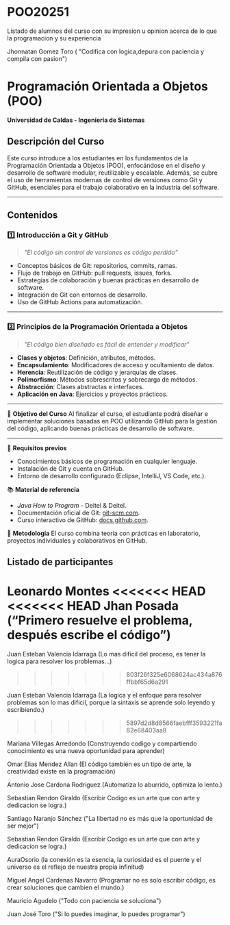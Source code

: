 # POO20251
Listado de alumnos del curso con su impresion u opinion acerca de lo que la programacion y su experiencia


Jhonnatan Gomez Toro ( "Codifica con logica,depura con paciencia y compila con pasion")
# Programación Orientada a Objetos (POO)  
**Universidad de Caldas - Ingeniería de Sistemas**  

## Descripción del Curso
Este curso introduce a los estudiantes en los fundamentos de la Programación Orientada a Objetos (POO), enfocándose en el diseño y desarrollo de software modular, reutilizable y escalable. Además, se cubre el uso de herramientas modernas de control de versiones como Git y GitHub, esenciales para el trabajo colaborativo en la industria del software.

---

## Contenidos

### 1️⃣ Introducción a Git y GitHub
> _"El código sin control de versiones es código perdido"_

- Conceptos básicos de Git: repositorios, commits, ramas.
- Flujo de trabajo en GitHub: pull requests, issues, forks.
- Estrategias de colaboración y buenas prácticas en desarrollo de software.
- Integración de Git con entornos de desarrollo.
- Uso de GitHub Actions para automatización.

---

### 2️⃣ Principios de la Programación Orientada a Objetos
> _"El código bien diseñado es fácil de entender y modificar"_

- **Clases y objetos**: Definición, atributos, métodos.
- **Encapsulamiento**: Modificadores de acceso y ocultamiento de datos.
- **Herencia**: Reutilización de código y jerarquías de clases.
- **Polimorfismo**: Métodos sobrescritos y sobrecarga de métodos.
- **Abstracción**: Clases abstractas e interfaces.
- **Aplicación en Java**: Ejercicios y proyectos prácticos.

---

🎯 **Objetivo del Curso**
Al finalizar el curso, el estudiante podrá diseñar e implementar soluciones basadas en POO utilizando GitHub para la gestión del código, aplicando buenas prácticas de desarrollo de software.

---

📌 **Requisitos previos**
- Conocimientos básicos de programación en cualquier lenguaje.
- Instalación de Git y cuenta en GitHub.
- Entorno de desarrollo configurado (Eclipse, IntelliJ, VS Code, etc.).

📚 **Material de referencia**
- *Java How to Program* - Deitel & Deitel.
- Documentación oficial de Git: [git-scm.com](https://git-scm.com/).
- Curso interactivo de GitHub: [docs.github.com](https://docs.github.com/en/get-started).

🚀 **Metodología**
El curso combina teoría con prácticas en laboratorio, proyectos individuales y colaborativos en GitHub.

## Listado de participantes
Leonardo Montes 
<<<<<<< HEAD
<<<<<<< HEAD
Jhan Posada (“Primero resuelve el problema, después escribe el código”)
=======
Juan Esteban Valencia Idarraga (Lo mas dificil del proceso, es tener la logica para resolver los problemas...)
>>>>>>> 803f26f325e6068624ac434a876ffbbf65d6a291

Juan Esteban Valencia Idarraga (La logica y el enfoque para resolver problemas son lo mas dificil, porque la sintaxis se aprende solo leyendo y escribiendo.)
>>>>>>> 5897d2d8d8566faebfff3593221fa82e68403aa8

Mariana Villegas Arredondo (Construyendo codigo y compartiendo conocimiento es una nueva oportunidad para aprender)

Omar Elias Mendez Allan (El código también es un tipo de arte, la creatividad existe en la programación)

Antonio Jose Cardona Rodriguez (Automatiza lo aburrido, optimiza lo lento.)

Sebastian Rendon Giraldo (Escribir Codigo es un arte que con arte y dedicacion se logra.)

Santiago Naranjo Sánchez ("La libertad no es más que la oportunidad de ser mejor")

Sebastian Rendon Giraldo (Escribir Codigo es un arte que con arte y dedicacion se logra.)

AuraOsorio (la conexión es la esencia, la curiosidad es el puente y el universo es el reflejo de nuestra propia infinitud)

Miguel Angel Cardenas Navarro (Programar no es solo escribir código, es crear soluciones que cambien el mundo.)

Mauricio Agudelo ("Todo con paciencia se soluciona")

Juan José Toro ("Si lo puedes imaginar, lo puedes programar")
